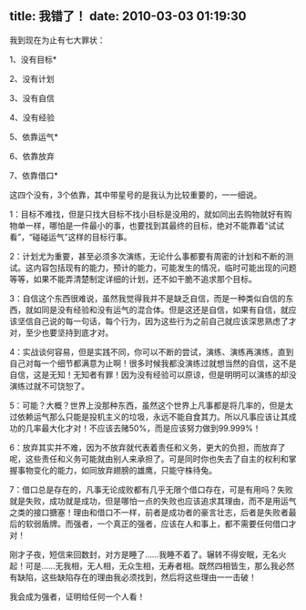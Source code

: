 title: 我错了！
date: 2010-03-03 01:19:30
---

我到现在为止有七大罪状：

1、没有目标*

2、没有计划

3、没有自信

4、没有经验

5、依靠运气*

6、依靠放弃

7、依靠借口*

这四个没有，3个依靠，其中带星号的是我认为比较重要的，一一细说。

1：目标不难找，但是只找大目标不找小目标是没用的，就如同出去购物就好有购物单一样，哪怕是一件最小的事，也要找到其最终的目标，绝对不能靠着“试试看”，“碰碰运气”这样的目标行事。

2：计划尤为重要，甚至必须多次演练，无论什么事都要有周密的计划和不断的测试。这内容包括现有的能力，预计的能力，可能发生的情况，临时可能出现的问题等等，如果不能弄清楚制定详细的计划，还不如干脆不追求那个目标。

3：自信这个东西很难说，虽然我觉得我并不是缺乏自信，而是一种类似自信的东西，就如同是没有经验和没有运气的混合体。但是这还是自信，如果有自信，就应该坚信自己说的每一句话，每个行为，因为这些行为之前自己就应该深思熟虑了才对，至少也要坚持到底才对。

4：实战谈何容易，但是实践不同，你可以不断的尝试，演练、演练再演练，直到自己对每一个细节都满意为止啊！很多时候我都没演练过就想当然的自信，这不是自信，这是无知！无知者有罪！因为没有经验可以原谅，但是明明可以演练的却没演练过就不可饶恕了。

5：可能？大概？世界上没那种东西，虽然这个世界上凡事都是将几率的，但是太过依赖运气那么只能是投机主义的垃圾，永远不能自食其力。所以凡事应该让其成功的几率最大化才对！不应该去赌50%，而是应该努力做到99.999%！

6：放弃其实并不难，因为不放弃就代表着责任和义务，更大的负担，而放弃了呢，这些责任和义务可能就由别人来承担了。可是同时你也失去了自主的权利和掌握事物变化的能力，如同放弃翅膀的雄鹰，只能守株待兔。

7：借口总是存在的，凡事无论成败都有几乎无限个借口存在，可是有用吗？失败就是失败，成功就是成功，但是哪怕一点的失败也应该追求其理由，而不是用运气之类的接口搪塞！理由和借口不一样，前者是成功者的豪言壮志，后者是失败者最后的软弱盾牌。而强者，一个真正的强者，应该在人和事上，都不需要任何借口才对！

刚才子夜，短信来回数封，对方是睡了……我睡不着了。辗转不得安眠，无名火起！可是……无我相，无人相，无众生相，无寿者相。既然四相皆生，那么我必然有缺陷，这些缺陷存在的理由我必须找到，然后将这些理由一一击破！

我会成为强者，证明给任何一个人看！